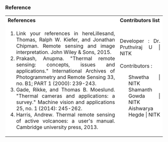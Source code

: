 ### Reference

<table style="text-align:justify;">
<tr style="background-color: white">
<th>References</th>
<th>Contributors list</th>
</tr>
<tr style="background-color: white">
<td>
<ol>
<li>Link your references in hereLillesand, Thomas, Ralph W. Kiefer, and Jonathan Chipman. Remote sensing and image interpretation. John Wiley & Sons, 2015.</li>
<li>Prakash, Anupma. "Thermal remote sensing: concepts, issues and applications." International Archives of Photogrammetry and Remote Sensing 33, no. B1; PART 1 (2000): 239-243.</li>
<li>Gade, Rikke, and Thomas B. Moeslund. "Thermal cameras and applications: a survey." Machine vision and applications 25, no. 1 (2014): 245-262.</li>
<li>Harris, Andrew. Thermal remote sensing of active volcanoes: a user's manual. Cambridge university press, 2013.</li>
</ol>
</td>
<td>Developer : Dr. Pruthviraj U | NITK</br></br>
Contributors :
<ul style="list-style-type: none;">
<li>Shwetha | NITK</li>
<li>Shamanth Gowda | NITK</li>
<li>Aishwarya Hegde | NITK</li>
  </ul></td>
</tr>
</table>
